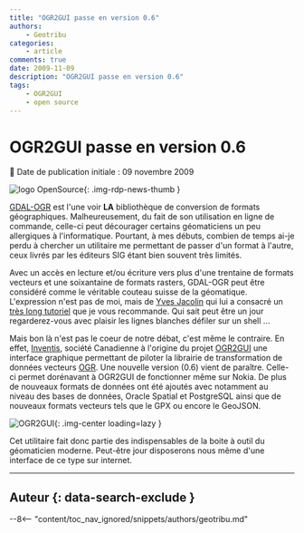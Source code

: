 ```yaml
---
title: "OGR2GUI passe en version 0.6"
authors:
    - Geotribu
categories:
    - article
comments: true
date: 2009-11-09
description: "OGR2GUI passe en version 0.6"
tags:
    - OGR2GUI
    - open source
---
```


# OGR2GUI passe en version 0.6

:calendar: Date de publication initiale : 09 novembre 2009

![logo OpenSource](https://cdn.geotribu.fr/img/logos-icones/opensource.png "Logo Open Source Foundation"){: .img-rdp-news-thumb }

[GDAL-OGR](http://www.gdal.org/index.html) est l'une voir **LA** bibliothèque de conversion de formats géographiques. Malheureusement, du fait de son utilisation en ligne de commande, celle-ci peut décourager certains géomaticiens un peu allergiques à l'informatique. Pourtant, à mes débuts, combien de temps ai-je perdu à chercher un utilitaire me permettant de passer d'un format à l'autre, ceux livrés par les éditeurs SIG étant bien souvent très limités.

Avec un accès en lecture et/ou écriture vers plus d'une trentaine de formats vecteurs et une soixantaine de formats rasters, GDAL-OGR peut être considéré comme le véritable couteau suisse de la géomatique. L'expression n'est pas de moi, mais de [Yves Jacolin](http://wiki.osgeo.org/wiki/User:Yjacolin) qui lui a consacré un [très long tutoriel](http://georezo.net/wiki/main:logiciels:gdal:couteau_suisse:start) que je vous recommande. Qui sait peut être un jour regarderez-vous avec plaisir les lignes blanches défiler sur un shell ...

Mais bon là n'est pas le coeur de notre débat, c'est même le contraire. En effet, [Inventis](http://www.inventis.ca/en/home.php), société Canadienne à l'origine du projet [OGR2GUI](http://www.ogr2gui.ca) une interface graphique permettant de piloter la librairie de transformation de données vecteurs [OGR](http://www.gdal.org/ogr/). Une nouvelle version (0.6) vient de paraître. Celle-ci permet dorénavant à OGR2GUI de fonctionner même sur Nokia. De plus de nouveaux formats de données ont été ajoutés avec notamment au niveau des bases de données, Oracle Spatial et PostgreSQL ainsi que de nouveaux formats vecteurs tels que le GPX ou encore le GeoJSON.

![OGR2GUI](https://cdn.geotribu.fr/img/articles-blog-rdp/articles/2009/ogr2gui.jpg "OGR2GUI"){: .img-center loading=lazy }

Cet utilitaire fait donc partie des indispensables de la boite à outil du géomaticien moderne. Peut-être jour disposerons nous même d'une interface de ce type sur internet.

----

## Auteur {: data-search-exclude }

--8<-- "content/toc_nav_ignored/snippets/authors/geotribu.md"
